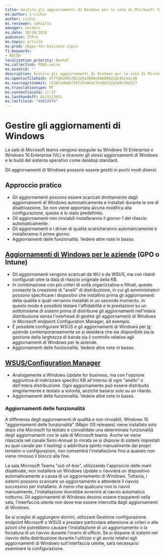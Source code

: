 ```yaml
---
title: Gestire gli aggiornamenti di Windows per le sale di Microsoft Teams
ms.author: v-cichur
author: cichur
ms.reviewer: sohailta
manager: serdars
ms.date: 10/10/2018
audience: ITPro
ms.topic: article
ms.prod: skype-for-business-itpro
f1.keywords:
- NOCSH
localization_priority: Normal
ms.collection: M365-voice
ms.assetid: ''
description: Gestire gli aggiornamenti di Windows per le sale di Microsoft Teams
ms.openlocfilehash: 4f7fd6d49c78b229a3909e88689423dc95ce2c48
ms.sourcegitcommit: c528fad9db719f3fa96dc3fa99332a349cd9d317
ms.translationtype: MT
ms.contentlocale: it-IT
ms.lasthandoff: 01/12/2021
ms.locfileid: "49832876"
---
```

# <a name="manage-windows-updates"></a>Gestire gli aggiornamenti di Windows

Le sale di Microsoft teams vengono eseguite su Windows 10 Enterprise o Windows 10 Enterprise (VL) e ricevono gli stessi aggiornamenti di Windows e le build del sistema operativo come desktop standard.

Gli aggiornamenti di Windows possono essere gestiti in pochi modi diversi:

## <a name="hands-off-approach"></a>Approccio pratico 
- Gli aggiornamenti possono essere scaricati direttamente dagli aggiornamenti di Windows automaticamente e installati durante le ore di disattivazione. Se non viene apportata alcuna modifica alla configurazione, questo è lo stato predefinito.
- Gli aggiornamenti non rinviabili installeranno il giorno-1 del rilascio automaticamente. 
- Gli aggiornamenti e i driver di qualità scaricheranno automaticamente e installeranno il primo giorno. 
- Aggiornamenti delle funzionalità. Vedere altre note in basso. 

## <a name="windows-updates-for-business-gpo-or-intune"></a>[Aggiornamenti di Windows per le aziende](https://docs.microsoft.com/windows/deployment/update/waas-manage-updates-wufb) (GPO o Intune)   
- Gli aggiornamenti vengono scaricati da WU o da WSUS, ma con ritardi configurati oltre la data di rilascio originale della KB. 
- In combinazione con più criteri di unità organizzativa o filtrati, questo consente la creazione di "anelli" di distribuzione, in cui gli amministratori possono specificare i dispositivi che installino prima gli aggiornamenti della qualità e quali verranno installati in un secondo momento. In questo modo è possibile testare l'affidabilità e le prestazioni su un sottoinsieme di sistemi prima di distribuire gli aggiornamenti nell'intera distribuzione senza l'overhead di gestire gli aggiornamenti di Windows in Microsoft endpoint Configuration Manager, ad esempio.
- È possibile configurare WSUS e gli aggiornamenti di Windows per [le](https://docs.microsoft.com/windows/deployment/update/waas-integrate-wufb) aziende contemporaneamente se si desidera che sia disponibile sia la gestione della larghezza di banda sia il controllo relativo agli aggiornamenti di Windows per le aziende.
- Aggiornamenti delle funzionalità. Vedere altre note in basso.

## <a name="wsusconfiguration-manager"></a>[WSUS/Configuration Manager](https://docs.microsoft.com/windows/deployment/update/waas-manage-updates-configuration-manager)
- Analogamente a Windows Update for business, ma con l'opzione aggiuntiva di indirizzare specifici KB all'interno di ogni "anello" o dell'intera distribuzione. Ogni aggiornamento può essere distribuito singolarmente e testato a volontà, anziché basarsi solo su un ritardo. 
- Aggiornamenti delle funzionalità. Vedere altre note in basso.


### <a name="feature-updates"></a>Aggiornamenti delle funzionalità

A differenza degli aggiornamenti di qualità e non rinviabili, Windows 10 "aggiornamenti delle funzionalità" (Major OS releases) viene installato solo dopo che Microsoft ha testato e convalidato una determinata funzionalità degli aggiornamenti con le sale di Microsoft teams. Anche se viene rilasciata nel canale Semi-Annual (o mirata se si dispone di sistemi impostati su quel canale per il testing) o addirittura spinto manualmente dai propri tentativi o configurazioni, non consentirà l'installazione fino a quando non viene rimosso il blocco alla fine.

La sala Microsoft Teams "out-of-box", utilizzando l'approccio delle mani disattivate, non installerà un Windows Update o riavvierà un dispositivo automaticamente a causa di un aggiornamento di Windows. Tuttavia, i sistemi possono scaricare un aggiornamento e attendere il riavvio successivo per installarlo. A meno che qualcuno non lo riavvii manualmente, l'installazione dovrebbe avvenire al riavvio automatico notturno. Gli aggiornamenti di Windows devono essere trasparenti nella sala, l'interfaccia utente non deve mai essere interrotta dagli aggiornamenti di Windows.

Se si sceglie di aggiungere domini, utilizzare Gestione configurazione endpoint Microsoft o WSUS e prestare particolare attenzione ai criteri o alle azioni che potrebbero causare l'installazione di un aggiornamento o la forzatura di un riavvio durante l'orario di ufficio. Se si dispone di sistemi nel riavvio della distribuzione durante l'utilizzo o gli avvisi relativi agli aggiornamenti di Windows sull'interfaccia utente, sarà necessario esaminare la configurazione.
